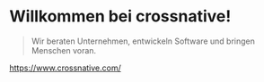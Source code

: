 # Willkommen bei crossnative!


>  Wir beraten Unternehmen, entwickeln Software und bringen Menschen voran.

https://www.crossnative.com/
